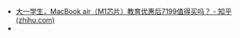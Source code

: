 



- [大一学生，MacBook air（M1芯片）教育优惠后7199值得买吗？ - 知乎 (zhihu.com)](https://www.zhihu.com/question/445379392)
- 